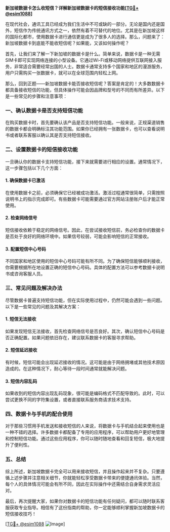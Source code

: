 **新加坡数据卡怎么收短信？详解新加坡数据卡的短信接收功能[[TG💪+ @esim1088](https://t.me/s/esim1088)]**

在现代社会，通讯工具已经成为我们生活中不可或缺的一部分。无论是国内还是国外，短信作为传统通讯方式之一，依然有着不可替代的地位。尤其是在新加坡这样的国际化都市，使用数据卡进行通信更是成为了很多人的选择。那么，问题来了：新加坡数据卡到底能不能收短信呢？如果能，又该如何操作呢？

首先，让我们来了解一下新加坡的数据卡是什么。简单来说，数据卡是一种无需SIM卡即可实现网络连接的小型设备。它通过Wi-Fi或移动网络提供互联网接入服务，非常适合需要经常出国的人士。数据卡通常支持多个国家和地区的漫游服务，用户只需购买一张数据卡，就可以在全球范围内轻松上网。

那么，回到正题——新加坡数据卡能否接收短信呢？答案是肯定的！大多数数据卡都具备接收短信的功能，但具体操作可能会因品牌和型号的不同而有所差异。以下是一些常见的步骤和注意事项：

### **一、确认数据卡是否支持短信功能**

在购买数据卡时，首先要确认该产品是否支持短信功能。一般来说，正规渠道销售的数据卡都会明确标注其功能范围。如果你已经拥有一张数据卡，也可以查看说明书或者联系客服以确认其是否支持短信接收。

### **二、设置数据卡的短信接收功能**

一旦确认你的数据卡支持短信功能，接下来就需要进行相应的设置。通常情况下，这一步骤包括以下几个方面：

#### **1. 确保数据卡已激活**
在使用数据卡之前，必须确保它已经被成功激活。激活过程通常很简单，只需按照说明书上的指示完成即可。有些数据卡可能需要通过官方网站注册账户后才能正常使用。

#### **2. 检查网络信号**
短信接收依赖于稳定的网络信号。因此，在尝试接收短信前，务必检查你的数据卡是否处于良好的网络环境中。如果信号较弱，可能会影响短信的正常接收。

#### **3. 配置短信中心号码**
不同国家和地区使用的短信中心号码可能有所不同。为了确保短信能够顺利接收，你需要根据所在地设置正确的短信中心号码。具体的配置方法可以参考数据卡说明书或咨询客服人员。

### **三、常见问题及解决办法**

尽管数据卡普遍支持短信功能，但在实际使用过程中，仍然可能会遇到一些问题。以下是一些常见的问题及其解决方案：

#### **1. 短信无法接收**
如果发现短信无法接收，首先检查网络信号是否良好。其次，确认短信中心号码是否正确配置。如果问题依旧存在，建议联系数据卡的客服寻求帮助。

#### **2. 短信延迟接收**
有时候，短信可能会出现延迟接收的情况。这可能是由于网络拥堵或其他技术原因造成的。在这种情况下，耐心等待一段时间通常就能解决问题。

#### **3. 短信内容乱码**
如果收到的短信内容出现乱码现象，很可能是编码格式不匹配导致的。此时，可以尝试更换不同的字符集设置，或者直接联系服务商请求技术支持。

### **四、数据卡与手机的配合使用**

对于那些习惯用手机发送和接收短信的人来说，将数据卡与手机结合起来使用也是一种不错的选择。许多数据卡都配备了专用的应用程序，可以帮助用户更好地管理和控制短信功能。通过这些应用程序，你可以随时随地查看和回复短信，极大地提升了便利性。

### **五、总结**

综上所述，新加坡数据卡完全可以用来接收短信，并且操作起来并不复杂。只要遵循上述步骤并注意相关细节，你就能轻松享受数据卡带来的便捷通讯体验。当然，每个人的具体情况可能会有所不同，因此在实际操作中还需结合自身需求灵活应对。

最后，再次提醒大家，如果你对数据卡的短信功能有任何疑问，都可以随时联系客服获取专业指导。相信有了这份指南的帮助，你一定能够顺利掌握新加坡数据卡的短信接收技巧！

[[TG💪+ @esim1088](https://t.me/s/esim1088) ![Image](https://i.postimg.cc/4NQfJmqS/Snipaste-2025-05-13-00-14-12.png)]